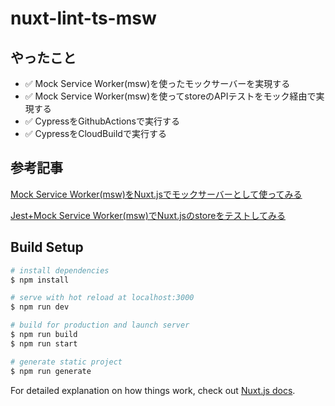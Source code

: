 # nuxt-lint-ts-msw

## やったこと

- ✅ Mock Service Worker(msw)を使ったモックサーバーを実現する
- ✅ Mock Service Worker(msw)を使ってstoreのAPIテストをモック経由で実現する
- ✅ CypressをGithubActionsで実行する
- ✅ CypressをCloudBuildで実行する

## 参考記事

[Mock Service Worker(msw)をNuxt.jsでモックサーバーとして使ってみる](https://zenn.dev/hisasann/scraps/3020c3246dcdd7)

[Jest+Mock Service Worker(msw)でNuxt.jsのstoreをテストしてみる](https://zenn.dev/hisasann/scraps/63b9f419b6abc3)

## Build Setup

```bash
# install dependencies
$ npm install

# serve with hot reload at localhost:3000
$ npm run dev

# build for production and launch server
$ npm run build
$ npm run start

# generate static project
$ npm run generate
```

For detailed explanation on how things work, check out [Nuxt.js docs](https://nuxtjs.org).
